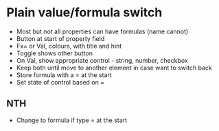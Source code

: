 Plain value/formula switch
==========================

- Most but not all properties can have formulas (name cannot)
- Button at start of property field
- Fx= or Val, colours, with title and hint
- Toggle shows other button
- On Val, show appropriate control - string, number, checkbox
- Keep both until move to another element in case want to switch back
- Store formula with a = at the start
- Set state of control based on =

NTH
---

- Change to formula if type = at the start